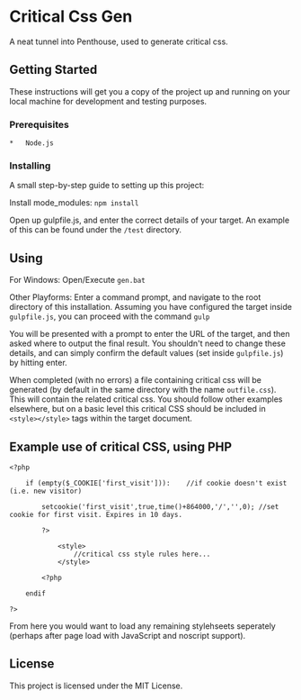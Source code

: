 # Critical Css Gen

A neat tunnel into Penthouse, used to generate critical css.

## Getting Started

These instructions will get you a copy of the project up and running on your local machine for development and testing purposes.

### Prerequisites

	*	Node.js

### Installing

A small step-by-step guide to setting up this project:

Install mode_modules: `npm install`

Open up gulpfile.js, and enter the correct details of your target. An example of this can be found under the `/test` directory.


## Using

For Windows:
Open/Execute `gen.bat`

Other Playforms:
Enter a command prompt, and navigate to the root directory of this installation. Assuming you have configured the target inside `gulpfile.js`, you can proceed with the command `gulp`

You will be presented with a prompt to enter the URL of the target, and then asked where to output the final result. You shouldn't need to change these details, and can simply confirm the default values (set inside `gulpfile.js`) by hitting enter.

When completed (with no errors) a file containing critical css will be generated (by default in the same directory with the name `outfile.css`). This will contain the related critical css.  You should follow other examples elsewhere, but on a basic level this critical CSS should be included in `<style></style>` tags within the target document.

## Example use of critical CSS, using PHP

```
<?php

	if (empty($_COOKIE['first_visit'])):	//if cookie doesn't exist (i.e. new visitor)
		
		setcookie('first_visit',true,time()+864000,'/','',0); //set cookie for first visit. Expires in 10 days.

		?>
		
			<style>
				//critical css style rules here...
			</style>

		<?php

	endif

?>

```
From here you would want to load any remaining stylehseets seperately (perhaps after page load with JavaScript and noscript support).

## License

This project is licensed under the MIT License.
